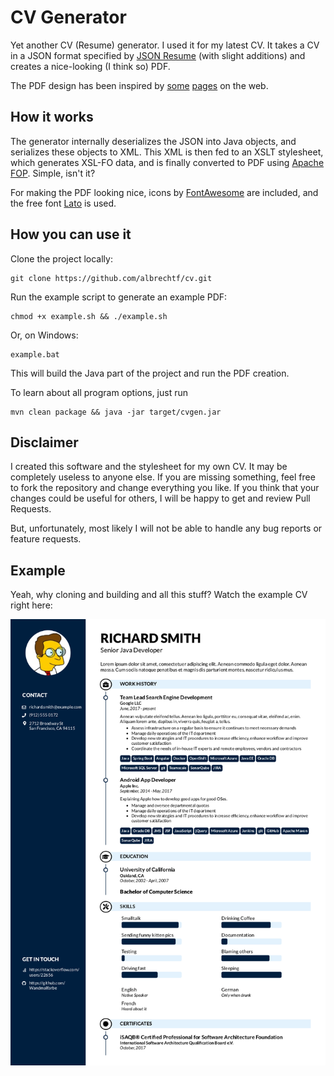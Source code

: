 # CV Generator

Yet another CV (Resume) generator. I used it for my latest CV. It takes a CV in a JSON format specified
by [JSON Resume](https://github.com/jsonresume) (with slight additions) and creates a nice-looking (I think so) PDF.

The PDF design has been inspired by [some](https://venngage.com/blog/infographic-resume-template/) 
[pages](https://www.rapiddweller.com/pete.html) on the web.

## How it works

The generator internally deserializes the JSON into Java objects, and serializes these objects to XML.
This XML is then fed to an XSLT stylesheet, which generates XSL-FO data, and is finally converted to
PDF using [Apache FOP](https://xmlgraphics.apache.org/fop/). Simple, isn't it?

For making the PDF looking nice, icons by [FontAwesome](https://fontawesome.com/) are included, and the free font [Lato](http://www.latofonts.com/lato-free-fonts/) is used.

## How you can use it

Clone the project locally:

    git clone https://github.com/albrechtf/cv.git
    
Run the example script to generate an example PDF:

    chmod +x example.sh && ./example.sh
    
Or, on Windows:

    example.bat
    
This will build the Java part of the project and run the PDF creation.

To learn about all program options, just run

    mvn clean package && java -jar target/cvgen.jar


## Disclaimer

I created this software and the stylesheet for my own CV. It may be completely useless to anyone else. If you are missing something, feel free to fork the repository and change everything you like. If you think that your changes could be useful for others, I will be happy to get and review Pull Requests.

But, unfortunately, most likely I will not be able to handle any bug reports or feature requests.

## Example

Yeah, why cloning and building and all this stuff? Watch the example CV right here:

![Example CV](https://github.com/albrechtf/cv/raw/gh-pages/images/example-cv.png)

